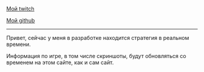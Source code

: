 [Мой twitch](https://www.twitch.tv/henningsvaerl)

[Мой github](https://github.com/AntonNikolaevmyname)

---------------------------------------------
Привет, сейчас у меня в разработке находится стратегия в реальном времени.

Информация по игре, в том числе скриншоты, будут обновляться со временем на этом сайте, как и сам сайт.
